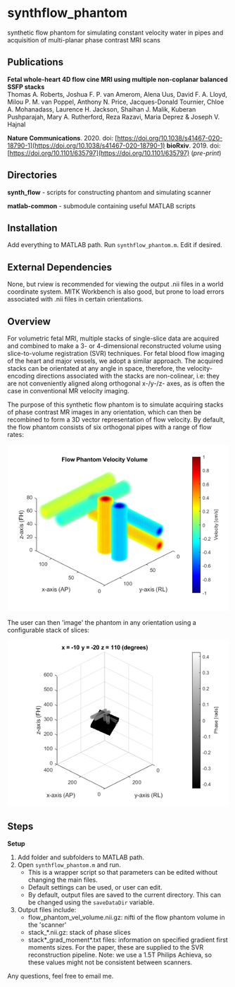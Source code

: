 # synthflow_phantom

synthetic flow phantom for simulating constant velocity water in pipes and acquisition of multi-planar phase contrast MRI scans

## Publications

__Fetal whole-heart 4D flow cine MRI using multiple non-coplanar balanced SSFP stacks__  
Thomas A. Roberts, Joshua F. P. van Amerom, Alena Uus, David F. A. Lloyd, Milou P. M. van Poppel, Anthony N. Price, Jacques-Donald Tournier, Chloe A. Mohanadass, Laurence H. Jackson, Shaihan J. Malik, Kuberan Pushparajah, Mary A. Rutherford, Reza Razavi, Maria Deprez & Joseph V. Hajnal 

__Nature Communications__. 2020. doi: [https://doi.org/10.1038/s41467-020-18790-1](https://doi.org/10.1038/s41467-020-18790-1)
__bioRxiv__. 2019. doi: [https://doi.org/10.1101/635797](https://doi.org/10.1101/635797) (_pre-print_)  


## Directories

__synth_flow__ - scripts for constructing phantom and simulating scanner

__matlab-common__ - submodule containing useful MATLAB scripts 


## Installation

Add everything to MATLAB path. Run `synthflow_phantom.m`. Edit if desired.


## External Dependencies

None, but rview is recommended for viewing the output .nii files in a world coordinate system. MITK Workbench is also good, but prone to load errors associated with .nii files in certain orientations.


## Overview 

For volumetric fetal MRI, multiple stacks of single-slice data are acquired and combined to make a 3- or 4-dimensional reconstructed volume using slice-to-volume registration (SVR) techniques. For fetal blood flow imaging of the heart and major vessels, we adopt a similar approach. The acquired stacks can be orientated at any angle in space, therefore, the velocity-encoding directions associated with the stacks are non-colinear, i.e: they are not conveniently aligned along orthogonal x-/y-/z- axes, as is often the case in conventional MR velocity imaging.

The purpose of this synthetic flow phantom is to simulate acquiring stacks of phase contrast MR images in any orientation, which can then be recombined to form a 3D vector representation of flow velocity. By default, the flow phantom consists of six orthogonal pipes with a range of flow rates:

![](synth_flow/velocity_volume.png)

The user can then 'image' the phantom in any orientation using a configurable stack of slices:

![](synth_flow/stack_acquisition.png)


## Steps

__Setup__

1. Add folder and subfolders to MATLAB path.
2. Open `synthflow_phantom.m` and run.
	- This is a wrapper script so that parameters can be edited without changing the main files.
	- Default settings can be used, or user can edit.
	- By default, output files are saved to the current directory. This can be changed using the `saveDataDir` variable.
3. Output files include:
	- flow_phantom_vel_volume.nii.gz: nifti of the flow phantom volume in the 'scanner'
	- stack_*.nii.gz: stack of phase slices
	- stack*_grad_moment*.txt files: information on specified gradient first moments sizes. For the paper, these are supplied to the SVR reconstruction pipeline. Note: we use a 1.5T Philips Achieva, so these values might not be consistent between scanners.

Any questions, feel free to email me.
